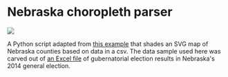 Nebraska choropleth parser
======

<img src="http://i.imgur.com/ao8NFCi.png?1" />

A Python script adapted from <a href="http://flowingdata.com/2009/11/12/how-to-make-a-us-county-thematic-map-using-free-tools/">this example</a> that shades an SVG map of Nebraska counties based on data in a csv. The data sample used here was carved out of <a href="http://electionresults.sos.ne.gov/ResultsExport.aspx?rid=702&pty=&name=For%20Governor%20and%20Lt.%20Governor&cat=CTY">an Excel file</a> of gubernatorial election results in Nebraska's 2014 general election.